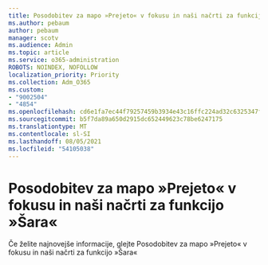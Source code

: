 ```yaml
---
title: Posodobitev za mapo »Prejeto« v fokusu in naši načrti za funkcijo »Šara«
ms.author: pebaum
author: pebaum
manager: scotv
ms.audience: Admin
ms.topic: article
ms.service: o365-administration
ROBOTS: NOINDEX, NOFOLLOW
localization_priority: Priority
ms.collection: Adm_O365
ms.custom:
- "9002504"
- "4854"
ms.openlocfilehash: cd6e1fa7ec44f79257459b3934e43c16ffc224ad32c6325347fd7fb4a19e5312
ms.sourcegitcommit: b5f7da89a650d2915dc652449623c78be6247175
ms.translationtype: MT
ms.contentlocale: sl-SI
ms.lasthandoff: 08/05/2021
ms.locfileid: "54105038"
---
```

# <a name="update-on-focused-inbox-and-our-plans-for-clutter"></a>Posodobitev za mapo »Prejeto« v fokusu in naši načrti za funkcijo »Šara«

Če želite najnovejše informacije, glejte Posodobitev za mapo »Prejeto« v fokusu in naši načrti za funkcijo »Šara«
